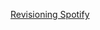 [Revisioning Spotify](https://github.com/gabedeko/parsons_js_api/tree/main/projects/final/react_spotify_revision)

